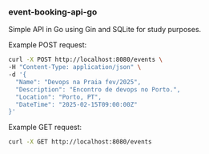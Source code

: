 ### event-booking-api-go

Simple API in Go using Gin and SQLite for study purposes.

Example POST request:

```bash
curl -X POST http://localhost:8080/events \
-H "Content-Type: application/json" \
-d '{
  "Name": "Devops na Praia fev/2025",
  "Description": "Encontro de devops no Porto.",
  "Location": "Porto, PT",
  "DateTime": "2025-02-15T09:00:00Z"
}'
```

Example GET request:

```bash
curl -X GET http://localhost:8080/events
```
